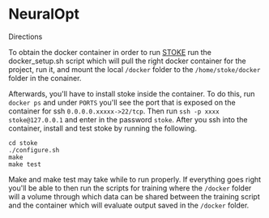 # NeuralOpt

Directions

To obtain the docker container in order to run [STOKE](https://github.com/StanfordPL/stoke) run the docker_setup.sh script which will pull the right docker container for the project, run it, and mount the local `/docker` folder to the `/home/stoke/docker` folder in the conainer. 

Afterwards, you'll have to install stoke inside the container. To do this, run `docker ps` and under `PORTS` you'll see the port that is exposed on the container for ssh `0.0.0.0.xxxxx->22/tcp`. Then run `ssh -p xxxx stoke@127.0.0.1` and enter in the password `stoke`. After you ssh into the container, install and test stoke by running the following. 


```
cd stoke
./configure.sh
make
make test
```

Make and make test may take while to run properly. If everything goes right you'll be able to then run the scripts for training where the `/docker` folder will a volume through which data can be shared between the training script and the container which will evaluate output saved in the `/docker` folder. 
